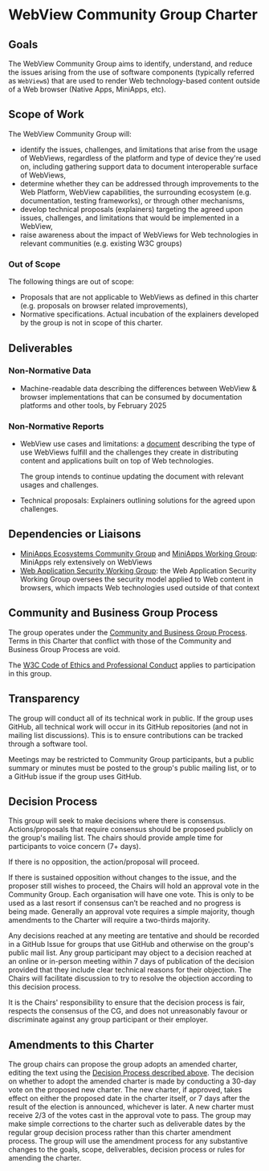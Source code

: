 # WebView Community Group Charter

## Goals

The WebView Community Group aims to identify, understand, and reduce the issues arising from the use of software components (typically referred as `WebView`s) that are used to render Web technology-based content outside of a Web browser (Native Apps, MiniApps, etc).

## Scope of Work

The WebView Community Group will:
* identify the issues, challenges, and limitations that arise from the usage of WebViews, regardless of the platform and
type of device they're used on, including gathering support data to document interoperable surface of WebViews,
* determine whether they can be addressed through improvements to the Web Platform, WebView capabilities, the surrounding ecosystem (e.g. documentation, testing frameworks), or through other mechanisms,
* develop technical proposals (explainers) targeting the agreed upon issues, challenges, and limitations that would be implemented in a WebView,
* raise awareness about the impact of WebViews for Web technologies in relevant communities (e.g. existing W3C groups)

### Out of Scope

The following things are out of scope:
* Proposals that are not applicable to WebViews as defined in this charter (e.g. proposals on browser related improvements),
* Normative specifications. Actual incubation of the explainers developed by the group is not in scope of this charter.

## Deliverables

### Non-Normative Data

* Machine-readable data describing the differences between WebView & browser implementations that can be consumed by
documentation platforms and other tools, by February 2025

### Non-Normative Reports

* WebView use cases and limitations: a [document](https://webview-cg.github.io/usage-and-challenges/) describing the type of use WebViews fulfill and the challenges they create in distributing content and applications built on top of Web technologies.

  The group intends to continue updating the document with relevant usages and challenges.

* Technical proposals: Explainers outlining solutions for the agreed upon challenges.

## Dependencies or Liaisons

* [MiniApps Ecosystems Community Group](https://www.w3.org/community/miniapps/) and [MiniApps Working Group](https://www.w3.org/groups/wg/miniapps): MiniApps rely extensively on WebViews
* [Web Application Security Working Group](https://www.w3.org/2011/webappsec/): the Web Application Security Working Group oversees the security model applied to Web content in browsers, which impacts Web technologies used outside of that context

## Community and Business Group Process

The group operates under the [Community and Business Group Process](https://www.w3.org/community/about/agreements/). Terms in this Charter that conflict with those of the Community and Business Group Process are void.

The [W3C Code of Ethics and Professional Conduct](https://www.w3.org/Consortium/cepc/) applies to participation in this group.

## Transparency

The group will conduct all of its technical work in public. If the group uses GitHub, all technical work will occur in its GitHub repositories (and not in mailing list discussions). This is to ensure contributions can be tracked through a software tool.

Meetings may be restricted to Community Group participants, but a public summary or minutes must be posted to the group's public mailing list, or to a GitHub issue if the group uses GitHub.

## Decision Process
This group will seek to make decisions where there is consensus. Actions/proposals that require consensus should be proposed publicly on the group's mailing list. The chairs should provide ample time for participants to voice concern (7+ days).

If there is no opposition, the action/proposal will proceed.

If there is sustained opposition without changes to the issue, and the proposer still wishes to proceed, the Chairs will hold an approval vote in the Community Group. Each organisation will have one vote. This is only to be used as a last resort if consensus can’t be reached and no progress is being made. Generally an approval vote requires a simple majority, though amendments to the Charter will require a two-thirds majority.

Any decisions reached at any meeting are tentative and should be recorded in a GitHub Issue for groups that use GitHub and otherwise on the group's public mail list. Any group participant may object to a decision reached at an online or in-person meeting within 7 days of publication of the decision provided that they include clear technical reasons for their objection. The Chairs will facilitate discussion to try to resolve the objection according to this decision process.

It is the Chairs' responsibility to ensure that the decision process is fair, respects the consensus of the CG, and does not unreasonably favour or discriminate against any group participant or their employer.

## Amendments to this Charter

The group chairs can propose the group adopts an amended charter, editing the text using the [Decision Process described above](#decision-process). The decision on whether to adopt the amended charter is made by conducting a 30-day vote on the proposed new charter. The new charter, if approved, takes effect on either the proposed date in the charter itself, or 7 days after the result of the election is announced, whichever is later. A new charter must receive 2/3 of the votes cast in the approval vote to pass. The group may make simple corrections to the charter such as deliverable dates by the regular group decision process rather than this charter amendment process. The group will use the amendment process for any substantive changes to the goals, scope, deliverables, decision process or rules for amending the charter.
